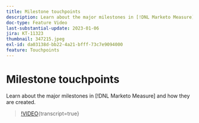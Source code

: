 ```yaml
---
title: Milestone touchpoints
description: Learn about the major milestones in [!DNL Marketo Measure] and how they are created.
doc-type: Feature Video
last-substantial-update: 2023-01-06
jira: KT-11323
thumbnail: 347215.jpeg
exl-id: da03138d-bb22-4a21-bfff-73c7e9094000
feature: Touchpoints
---
```

# Milestone touchpoints

Learn about the major milestones in [!DNL Marketo Measure] and how they are created.

>[!VIDEO](https://video.tv.adobe.com/v/347215/?learn=on){transcript=true}
